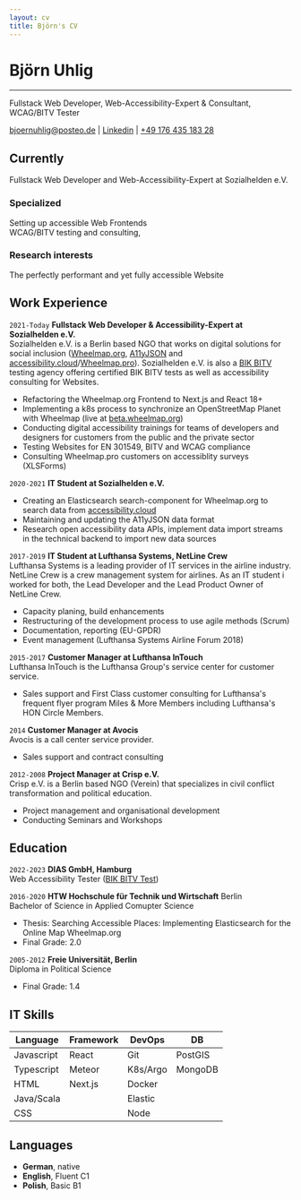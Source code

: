 ```yaml
---
layout: cv
title: Björn's CV
---
```

# Björn Uhlig  
--- 
Fullstack Web Developer, Web-Accessibility-Expert & Consultant, WCAG/BITV Tester

<div id="webaddress">
<a href="mailto:bjoernuhlig@posteo.de">bjoernuhlig@posteo.de</a>
| <a href="https://www.linkedin.com/in/bj%C3%B6rn-uhlig-88602493/">Linkedin</a>
| <a href="tel:+4917643518328">+49 176 435 183 28 </a>

</div>

## Currently

Fullstack Web Developer and Web-Accessibility-Expert at Sozialhelden e.V.

### Specialized 

Setting up accessible Web Frontends  
WCAG/BITV testing and consulting,

### Research interests

The perfectly performant and yet fully accessible Website

## Work Experience

`2021-Today`
__Fullstack Web Developer & Accessibility-Expert at Sozialhelden e.V.__  
Sozialhelden e.V. is a Berlin based NGO that works on digital solutions for social inclusion ([Wheelmap.org](https.//wheelmap.org), [A11yJSON](https://github.com/sozialhelden/a11yjson) and [accessibility.cloud](https://accessibility.cloud)/[Wheelmap.pro](https:.//wheelmap.pro)). Sozialhelden e.V. is also a [BIK BITV](https://bitvtest.de/start.html) testing agency offering certified BIK BITV tests as well as accessibility consulting for Websites.
- Refactoring the Wheelmap.org Frontend to Next.js and React 18+ 
- Implementing a k8s process to synchronize an OpenStreetMap Planet with Wheelmap (live at [beta.wheelmap.org](https://beta.wheelmap.org)) 
- Conducting digital accessibility trainings for teams of developers and designers for customers from the public and the private sector
- Testing Websites for EN 301549, BITV and WCAG compliance
- Consulting Wheelmap.pro customers on accessiblity surveys (XLSForms)

`2020-2021`
__IT Student at Sozialhelden e.V.__  
- Creating an Elasticsearch search-component for Wheelmap.org to search data from [accessibility.cloud](https://accessibility.cloud)
- Maintaining and updating the A11yJSON data format
- Research open accessibility data APIs, implement data import streams in the technical backend to import new data sources

`2017-2019`
__IT Student at Lufthansa Systems, NetLine Crew__  
Lufthansa Systems is a leading provider of IT services in the airline industry. NetLine Crew is a crew management system for airlines. As an IT student i worked for both, the Lead Developer and the Lead Product Owner of NetLine Crew. 
- Capacity planing, build enhancements
- Restructuring of the development process to use agile methods (Scrum)
- Documentation, reporting (EU-GPDR)
- Event management (Lufthansa Systems Airline Forum 2018)

`2015-2017`
__Customer Manager at Lufthansa InTouch__  
Lufthansa InTouch is the Lufthansa Group's service center for customer service. 
- Sales support and First Class customer consulting for Lufthansa's frequent flyer program Miles & More Members including Lufthansa's HON Circle Members.

`2014`
__Customer Manager at Avocis__  
Avocis is a call center service provider.
- Sales support and contract consulting

`2012-2008`
__Project Manager at Crisp e.V.__   
Crisp e.V. is a Berlin based NGO (Verein) that specializes in civil conflict transformation and political education.
- Project management and organisational development
- Conducting Seminars and Workshops 


## Education

`2022-2023`
__DIAS GmbH, Hamburg__  
Web Accessibility Tester ([BIK BITV Test](https://bitvtest.de/start.html))

`2016-2020`
__HTW Hochschule für Technik und Wirtschaft__ Berlin  
Bachelor of Science in Applied Comupter Science
- Thesis: Searching Accessible Places: Implementing Elasticsearch for the Online Map Wheelmap.org
- Final Grade: 2.0

`2005-2012`
__Freie Universität, Berlin__  
Diploma in Political Science
- Final Grade: 1.4


## IT Skills 

| __Language__ | __Framework__ | __DevOps__  | __DB__   | 
| ------------ | ------------- | ----------- | -------- | 
| Javascript   | React         | Git         | PostGIS  | 
| Typescript   | Meteor        | K8s/Argo    | MongoDB  | 
| HTML         | Next.js       | Docker      |          | 
| Java/Scala   |               | Elastic     |          | 
| CSS          |               | Node        |          | 


## Languages

- __German__, native
- __English__, Fluent C1
- __Polish__, Basic B1

<!-- ### Footer

Last updated: May 2013 -->


